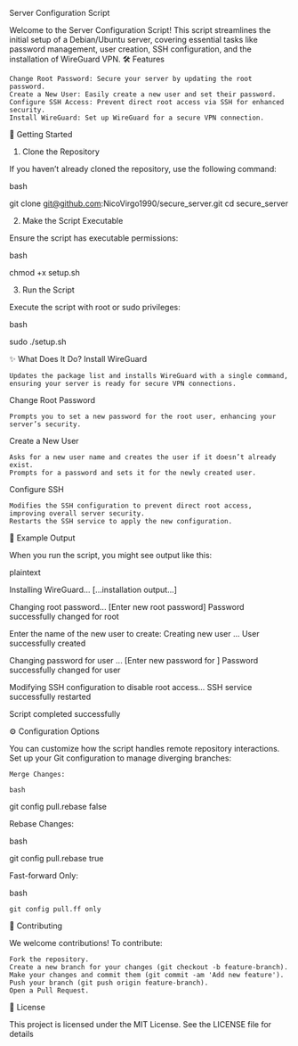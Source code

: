 Server Configuration Script

Welcome to the Server Configuration Script! This script streamlines the initial setup of a Debian/Ubuntu server, covering essential tasks like password management, user creation, SSH configuration, and the installation of WireGuard VPN.
🛠️ Features

    Change Root Password: Secure your server by updating the root password.
    Create a New User: Easily create a new user and set their password.
    Configure SSH Access: Prevent direct root access via SSH for enhanced security.
    Install WireGuard: Set up WireGuard for a secure VPN connection.

🚀 Getting Started
1. Clone the Repository

If you haven’t already cloned the repository, use the following command:

bash

git clone git@github.com:NicoVirgo1990/secure_server.git
cd secure_server

2. Make the Script Executable

Ensure the script has executable permissions:

bash

chmod +x setup.sh

3. Run the Script

Execute the script with root or sudo privileges:

bash

sudo ./setup.sh

✨ What Does It Do?
Install WireGuard

    Updates the package list and installs WireGuard with a single command, ensuring your server is ready for secure VPN connections.

Change Root Password

    Prompts you to set a new password for the root user, enhancing your server’s security.

Create a New User

    Asks for a new user name and creates the user if it doesn’t already exist.
    Prompts for a password and sets it for the newly created user.

Configure SSH

    Modifies the SSH configuration to prevent direct root access, improving overall server security.
    Restarts the SSH service to apply the new configuration.

💬 Example Output

When you run the script, you might see output like this:

plaintext

Installing WireGuard...
[...installation output...]

Changing root password...
[Enter new root password]
Password successfully changed for root

Enter the name of the new user to create: <username>
Creating new user <username>...
User <username> successfully created

Changing password for user <username>...
[Enter new password for <username>]
Password successfully changed for user <username>

Modifying SSH configuration to disable root access...
SSH service successfully restarted

Script completed successfully

⚙️ Configuration Options

You can customize how the script handles remote repository interactions. Set up your Git configuration to manage diverging branches:

    Merge Changes:

    bash

git config pull.rebase false

Rebase Changes:

bash

git config pull.rebase true

Fast-forward Only:

bash

    git config pull.ff only

📝 Contributing

We welcome contributions! To contribute:

    Fork the repository.
    Create a new branch for your changes (git checkout -b feature-branch).
    Make your changes and commit them (git commit -am 'Add new feature').
    Push your branch (git push origin feature-branch).
    Open a Pull Request.

📜 License

This project is licensed under the MIT License. See the LICENSE file for details
